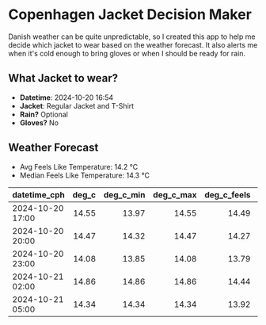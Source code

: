 
# Copenhagen Jacket Decision Maker

Danish weather can be quite unpredictable, so I created this app to help me decide which jacket to wear based on the weather forecast. 
It also alerts me when it's cold enough to bring gloves or when I should be ready for rain.

## What Jacket to wear?

- **Datetime**: 2024-10-20 16:54
- **Jacket**: Regular Jacket and T-Shirt
- **Rain?** Optional
- **Gloves?** No

## Weather Forecast
- Avg Feels Like Temperature: 14.2 °C
- Median Feels Like Temperature: 14.3 °C

| datetime_cph     |   deg_c |   deg_c_min |   deg_c_max |   deg_c_feels | weather   | wind   | rain   |
|:-----------------|--------:|------------:|------------:|--------------:|:----------|:-------|:-------|
| 2024-10-20 17:00 |   14.55 |       13.97 |       14.55 |         14.49 | Clouds    | High   | None   |
| 2024-10-20 20:00 |   14.47 |       14.32 |       14.47 |         14.27 | Clouds    | High   | None   |
| 2024-10-20 23:00 |   14.08 |       13.85 |       14.08 |         13.79 | Clouds    | High   | None   |
| 2024-10-21 02:00 |   14.86 |       14.86 |       14.86 |         14.44 | Clouds    | High   | None   |
| 2024-10-21 05:00 |   14.34 |       14.34 |       14.34 |         13.92 | Rain      | High   | Low    |
        